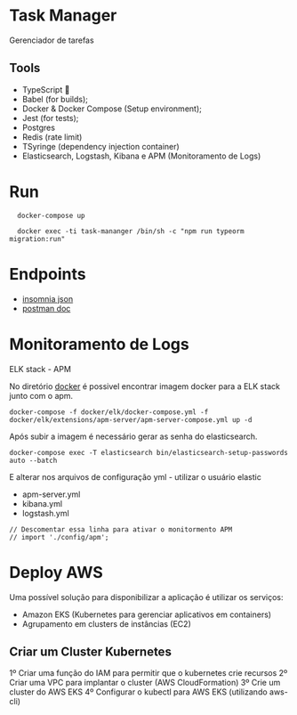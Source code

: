 # Task Manager
Gerenciador de tarefas

## Tools

- TypeScript 💙
- Babel (for builds);
- Docker & Docker Compose (Setup environment);
- Jest (for tests);
- Postgres
- Redis (rate limit)
- TSyringe (dependency injection container)
- Elasticsearch, Logstash, Kibana e APM (Monitoramento de Logs)


# Run

```
  docker-compose up
```

```
  docker exec -ti task-mananger /bin/sh -c "npm run typeorm migration:run"

```



# Endpoints 
- [insomnia json](https://github.com/amandalouzada/task-manager/blob/master/task-manager.json)
- [postman doc](https://documenter.getpostman.com/view/1733937/T17Dgor7?version=latest#13676967-030a-4cd5-8bcf-c2e750cd865d)


# Monitoramento de Logs

  ELK stack - APM

  No diretório [docker](https://github.com/amandalouzada/task-manager/tree/master/docker/elk) é possivel encontrar imagem docker para a ELK stack junto com o  apm.
  
  
  ```
  docker-compose -f docker/elk/docker-compose.yml -f docker/elk/extensions/apm-server/apm-server-compose.yml up -d
  ```
  
  Após subir a imagem é necessário gerar as senha do elasticsearch.
  

  ```
  docker-compose exec -T elasticsearch bin/elasticsearch-setup-passwords auto --batch
  ``` 

  E alterar nos arquivos de configuração yml - utilizar o usuário elastic
  - apm-server.yml
  - kibana.yml
  - logstash.yml


  ```
  // Descomentar essa linha para ativar o monitormento APM 
  // import './config/apm';
  ```




# Deploy AWS

Uma possível solução para disponibilizar a aplicação é utilizar os serviços:
  - Amazon EKS (Kubernetes para gerenciar aplicativos em containers)
  - Agrupamento em clusters de instâncias  (EC2)

  ## Criar um Cluster Kubernetes 
  1º Criar uma função do IAM para permitir que o kubernetes crie recursos
  2º Criar uma VPC para implantar o cluster (AWS CloudFormation)
  3º Crie um cluster do AWS EKS
  4º Configurar o kubectl para AWS EKS (utilizando aws-cli)
  

